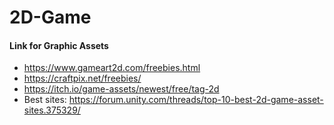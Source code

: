 # 2D-Game
#### Link for Graphic Assets
* https://www.gameart2d.com/freebies.html
* https://craftpix.net/freebies/
* https://itch.io/game-assets/newest/free/tag-2d
* Best sites: https://forum.unity.com/threads/top-10-best-2d-game-asset-sites.375329/
